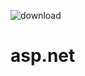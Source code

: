 
![download](https://static-cdn.myedools.com/org-7098%2Fschool-7375%2F03084a95fd3e3bc2ac82f115f3787846%2F__0008_Criando+sua+Primeira+Aplica%C3%A7%C3%A3o+ASP.NET+MVC+.jpg)

# asp.net
